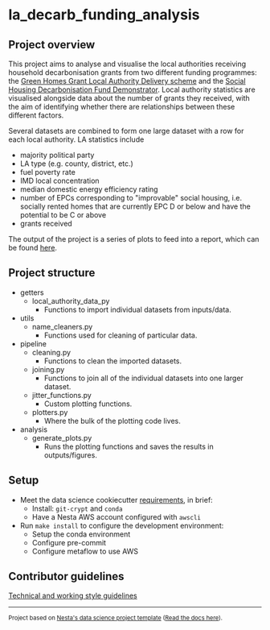 # la_decarb_funding_analysis

## Project overview

This project aims to analyse and visualise the local authorities receiving household decarbonisation grants from two different funding programmes: the [Green Homes Grant Local Authority Delivery scheme](https://www.gov.uk/government/publications/green-homes-grant-local-authority-delivery-successful-local-authorities) and the [Social Housing Decarbonisation Fund Demonstrator](https://www.gov.uk/government/publications/social-housing-decarbonisation-fund-demonstrator-successful-bids). Local authority statistics are visualised alongside data about the number of grants they received, with the aim of identifying whether there are relationships between these different factors.

Several datasets are combined to form one large dataset with a row for each local authority. LA statistics include

- majority political party
- LA type (e.g. county, district, etc.)
- fuel poverty rate
- IMD local concentration
- median domestic energy efficiency rating
- number of EPCs corresponding to "improvable" social housing, i.e. socially rented homes that are currently EPC D or below and have the potential to be C or above
- grants received

The output of the project is a series of plots to feed into a report, which can be found [here](https://docs.google.com/document/d/1_X0-EWCxSwjH-ALmC_dlo3mm5i5Ieg4aH443y1Xb1yM/edit?usp=sharing).

## Project structure

- getters
  - local_authority_data_py
    - Functions to import individual datasets from inputs/data.
- utils
  - name_cleaners.py
    - Functions used for cleaning of particular data.
- pipeline
  - cleaning.py
    - Functions to clean the imported datasets.
  - joining.py
    - Functions to join all of the individual datasets into one larger dataset.
  - jitter_functions.py
    - Custom plotting functions.
  - plotters.py
    - Where the bulk of the plotting code lives.
- analysis
  - generate_plots.py
    - Runs the plotting functions and saves the results in outputs/figures.

## Setup

- Meet the data science cookiecutter [requirements](http://nestauk.github.io/ds-cookiecutter/quickstart), in brief:
  - Install: `git-crypt` and `conda`
  - Have a Nesta AWS account configured with `awscli`
- Run `make install` to configure the development environment:
  - Setup the conda environment
  - Configure pre-commit
  - Configure metaflow to use AWS

## Contributor guidelines

[Technical and working style guidelines](https://github.com/nestauk/ds-cookiecutter/blob/master/GUIDELINES.md)

---

<small><p>Project based on <a target="_blank" href="https://github.com/nestauk/ds-cookiecutter">Nesta's data science project template</a>
(<a href="http://nestauk.github.io/ds-cookiecutter">Read the docs here</a>).
</small>
